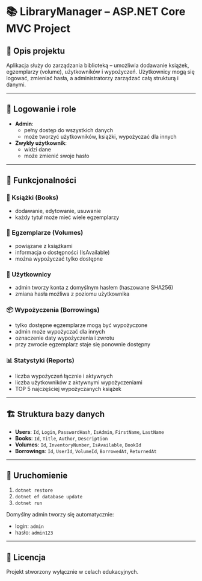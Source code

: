 # 📚 LibraryManager – ASP.NET Core MVC Project



## 🎯 Opis projektu

Aplikacja służy do zarządzania biblioteką – umożliwia dodawanie książek, egzemplarzy (volume), użytkowników i wypożyczeń. Użytkownicy mogą się logować, zmieniać hasła, a administratorzy zarządzać całą strukturą i danymi.

---

## 🔐 Logowanie i role

- **Admin**:
  - pełny dostęp do wszystkich danych
  - może tworzyć użytkowników, książki, wypożyczać dla innych
- **Zwykły użytkownik**:
  - widzi dane
  - może zmienić swoje hasło

---

## 🧩 Funkcjonalności

### 📖 Książki (Books)
- dodawanie, edytowanie, usuwanie
- każdy tytuł może mieć wiele egzemplarzy

### 🔢 Egzemplarze (Volumes)
- powiązane z książkami
- informacja o dostępności (IsAvailable)
- można wypożyczać tylko dostępne

### 👥 Użytkownicy
- admin tworzy konta z domyślnym hasłem (haszowane SHA256)
- zmiana hasła możliwa z poziomu użytkownika

### 📦 Wypożyczenia (Borrowings)
- tylko dostępne egzemplarze mogą być wypożyczone
- admin może wypożyczać dla innych
- oznaczenie daty wypożyczenia i zwrotu
- przy zwrocie egzemplarz staje się ponownie dostępny

### 📊 Statystyki (Reports)
- liczba wypożyczeń łącznie i aktywnych
- liczba użytkowników z aktywnymi wypożyczeniami
- TOP 5 najczęściej wypożyczanych książek

---

## 🏗️ Struktura bazy danych

- **Users**: `Id`, `Login`, `PasswordHash`, `IsAdmin`, `FirstName`, `LastName`
- **Books**: `Id`, `Title`, `Author`, `Description`
- **Volumes**: `Id`, `InventoryNumber`, `IsAvailable`, `BookId`
- **Borrowings**: `Id`, `UserId`, `VolumeId`, `BorrowedAt`, `ReturnedAt`

  

---

## 🚀 Uruchomienie

1. `dotnet restore`
2. `dotnet ef database update`
3. `dotnet run`

Domyślny admin tworzy się automatycznie:
- login: `admin`
- hasło: `admin123`

---

## 📎 Licencja

Projekt stworzony wyłącznie w celach edukacyjnych.

